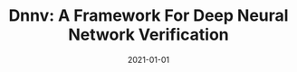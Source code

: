 ---
title: "Dnnv: A Framework For Deep Neural Network Verification"
date: 2021-01-01
venue: ""
paperurl: 
authors: "David Shriver, Sebastian G Elbaum and Matthew B Dwyer"
---